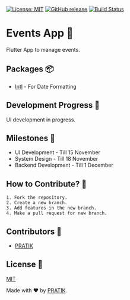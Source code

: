 [![License: MIT](https://img.shields.io/badge/License-MIT-yellow.svg)](https://opensource.org/licenses/MIT)  [![GitHub release](https://img.shields.io/badge/release-v0.0.1-green)](https://GitHub.com/pratikstemkar/events_app/releases/) [![Build Status](https://travis-ci.org/pratikstemkar/Events_App.svg?branch=master)](https://travis-ci.org/pratikstemkar/Events_App) 

# Events App :iphone:
Flutter App to manage events.

## Packages :package:
* [Intl](https://pub.dev/packages/intl) - For Date Formatting

## Development Progress :construction_worker:
UI development in progress.

## Milestones :wrench:
* UI Development - Till 15 November
* System Design - Till 18 November
* Backend Development - Till 1 December

## How to Contribute? :seedling:
```
1. Fork the repository.
2. Create a new branch.
3. Add features in the new branch.
4. Make a pull request for new branch.
```

## Contributors :busts_in_silhouette:
* [PRATIK](https://pratikstemkar.me)

## License :page_facing_up:
[MIT](https://github.com/pratikstemkar/Events_App/blob/master/LICENSE)

Made with ❤ by [PRATIK](https://pratikstemkar.me).
